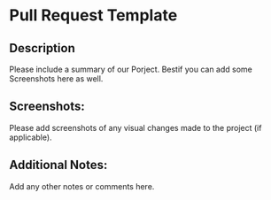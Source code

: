 # Pull Request Template

## Description

Please include a summary of our Porject. Bestif you can add some Screenshots here as well.


## Screenshots:

Please add screenshots of any visual changes made to the project (if applicable).

## Additional Notes:

Add any other notes or comments here.
